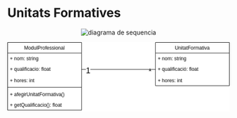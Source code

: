 # Unitats Formatives

<p align="center">
    <img src="./.github/.png" alt="diagrama de sequencia">
</p>

<p align="center">
    <img src="./.github/Classes.png" alt="diagrama de classes">
</p>
